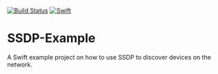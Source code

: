 [![Build Status](https://travis-ci.org/wibosco/SSDPDiscovery-Example.svg)](https://travis-ci.org/wibosco/SSDPDiscovery-Example)
<a href="https://swift.org"><img src="https://img.shields.io/badge/Swift-4.2-orange.svg?style=flat" alt="Swift" /></a>

# SSDP-Example
A Swift example project on how to use SSDP to discover devices on the network.
